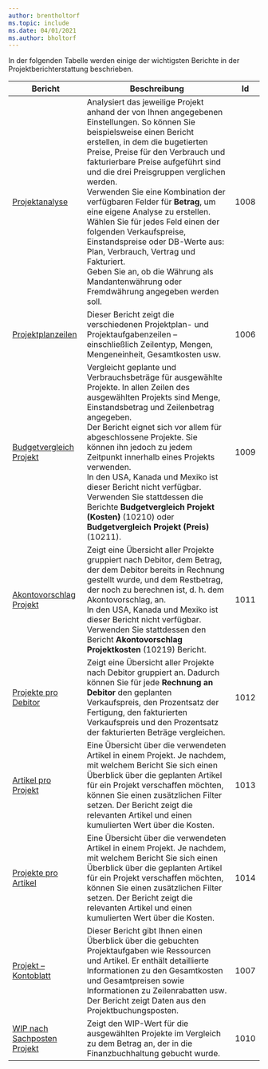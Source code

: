 ```yaml
---
author: brentholtorf
ms.topic: include
ms.date: 04/01/2021
ms.author: bholtorf
---
```


In der folgenden Tabelle werden einige der wichtigsten Berichte in der Projektberichterstattung beschrieben.

| Bericht | Beschreibung | Id | 
|---------|---------|---------|
| [Projektanalyse](https://businesscentral.dynamics.com?report=1008)|Analysiert das jeweilige Projekt anhand der von Ihnen angegebenen Einstellungen. So können Sie beispielsweise einen Bericht erstellen, in dem die bugetierten Preise, Preise für den Verbrauch und fakturierbare Preise aufgeführt sind und die drei Preisgruppen verglichen werden.<br>Verwenden Sie eine Kombination der verfügbaren Felder für **Betrag**, um eine eigene Analyse zu erstellen. Wählen Sie für jedes Feld einen der folgenden Verkaufspreise, Einstandspreise oder DB-Werte aus: Plan, Verbrauch, Vertrag und Fakturiert. <br>Geben Sie an, ob die Währung als Mandantenwährung oder Fremdwährung angegeben werden soll. |1008|
| [Projektplanzeilen](https://businesscentral.dynamics.com?report=1006) |Dieser Bericht zeigt die verschiedenen Projektplan- und Projektaufgabenzeilen – einschließlich Zeilentyp, Mengen, Mengeneinheit, Gesamtkosten usw.|1006|
| [Budgetvergleich Projekt](https://businesscentral.dynamics.com?report=1009)|Vergleicht geplante und Verbrauchsbeträge für ausgewählte Projekte. In allen Zeilen des ausgewählten Projekts sind Menge, Einstandsbetrag und Zeilenbetrag angegeben. <br>Der Bericht eignet sich vor allem für abgeschlossene Projekte. Sie können ihn jedoch zu jedem Zeitpunkt innerhalb eines Projekts verwenden.<br>In den USA, Kanada und Mexiko ist dieser Bericht nicht verfügbar. Verwenden Sie stattdessen die Berichte **Budgetvergleich Projekt (Kosten)** (10210) oder **Budgetvergleich Projekt (Preis)** (10211).|1009|
| [Akontovorschlag Projekt](https://businesscentral.dynamics.com?report=1011)|Zeigt eine Übersicht aller Projekte gruppiert nach Debitor, dem Betrag, der dem Debitor bereits in Rechnung gestellt wurde, und dem Restbetrag, der noch zu berechnen ist, d. h. dem Akontovorschlag, an. <br>In den USA, Kanada und Mexiko ist dieser Bericht nicht verfügbar. Verwenden Sie stattdessen den Bericht **Akontovorschlag Projektkosten** (10219) Bericht.|1011|
| [Projekte pro Debitor](https://businesscentral.dynamics.com?report=1012)|Zeigt eine Übersicht aller Projekte nach Debitor gruppiert an. Dadurch können Sie für jede **Rechnung an Debitor** den geplanten Verkaufspreis, den Prozentsatz der Fertigung, den fakturierten Verkaufspreis und den Prozentsatz der fakturierten Beträge vergleichen.|1012|
| [Artikel pro Projekt](https://businesscentral.dynamics.com?report=1013)|Eine Übersicht über die verwendeten Artikel in einem Projekt. Je nachdem, mit welchem Bericht Sie sich einen Überblick über die geplanten Artikel für ein Projekt verschaffen möchten, können Sie einen zusätzlichen Filter setzen. Der Bericht zeigt die relevanten Artikel und einen kumulierten Wert über die Kosten.|1013|
| [Projekte pro Artikel](https://businesscentral.dynamics.com?report=1014) |Eine Übersicht über die verwendeten Artikel in einem Projekt. Je nachdem, mit welchem Bericht Sie sich einen Überblick über die geplanten Artikel für ein Projekt verschaffen möchten, können Sie einen zusätzlichen Filter setzen. Der Bericht zeigt die relevanten Artikel und einen kumulierten Wert über die Kosten.|1014|
| [Projekt – Kontoblatt](https://businesscentral.dynamics.com?report=1007) |Dieser Bericht gibt Ihnen einen Überblick über die gebuchten Projektaufgaben wie Ressourcen und Artikel. Er enthält detaillierte Informationen zu den Gesamtkosten und Gesamtpreisen sowie Informationen zu Zeilenrabatten usw. Der Bericht zeigt Daten aus den Projektbuchungsposten.|1007|
| [WIP nach Sachposten Projekt](https://businesscentral.dynamics.com?report=1010) |Zeigt den WIP-Wert für die ausgewählten Projekte im Vergleich zu dem Betrag an, der in die Finanzbuchhaltung gebucht wurde.|1010|